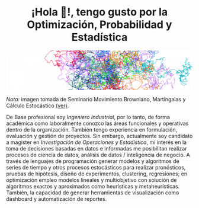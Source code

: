 # <h1 align="center">¡Hola 👋!, tengo gusto por la Optimización, Probabilidad y Estadística</h1>
![Proceso Estocástico](https://github.com/JuanCamiloMT95/JuanCamiloMT95/blob/main/cropped-cropped-bm2.png)  

*Nota:* imagen tomada de Seminario Movimiento Browniano, Martingalas y Cálculo Estocástico [(ver)](https://seminarioce.wordpress.com/inicio/).  

De Base profesional soy *Ingeniero Industrial*, por lo tanto, de forma académica como laboralmente conozco las áreas funcionales y operativas dentro de la organización. También tengo experiencia en formulación, evaluación y gestión de proyectos. Sin embargo, actualmente soy candidato a magister en *Investigación de Operaciones y Estadística*, mi interés en la toma de decisiones basadas en datos e informadas me posibilitan realizar procesos de ciencia de datos, análisis de datos / inteligencia de negocio. A través de lenguajes de programación generar modelos y algoritmos de series de tiempo y otros procesos estocásticos para realizar pronósticos, pruebas de hipótesis, diseño de experimentos, clustering, regresiones; en optimización empleo modelos lineales y multiobjetivo con solución de algoritmos exactos y aproximados como heurísticas y metaheurísticas. También, la capacidad de generar herramientas de visualización como dashboard y automatización de reportes.

<!--
**JuanCamiloMT95/JuanCamiloMT95** is a ✨ _special_ ✨ repository because its `README.md` (this file) appears on your GitHub profile.

Here are some ideas to get you started:

- 🔭 I’m currently working on ...
- 🌱 I’m currently learning ...
- 👯 I’m looking to collaborate on ...
- 🤔 I’m looking for help with ...
- 💬 Ask me about ...
- 📫 How to reach me: ...
- 😄 Pronouns: ...
- ⚡ Fun fact: ...
-->
